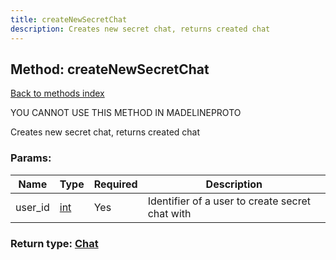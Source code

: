 ```yaml
---
title: createNewSecretChat
description: Creates new secret chat, returns created chat
---
```

## Method: createNewSecretChat  
[Back to methods index](index.md)


YOU CANNOT USE THIS METHOD IN MADELINEPROTO


Creates new secret chat, returns created chat

### Params:

| Name     |    Type       | Required | Description |
|----------|---------------|----------|-------------|
|user\_id|[int](../types/int.md) | Yes|Identifier of a user to create secret chat with|


### Return type: [Chat](../types/Chat.md)

